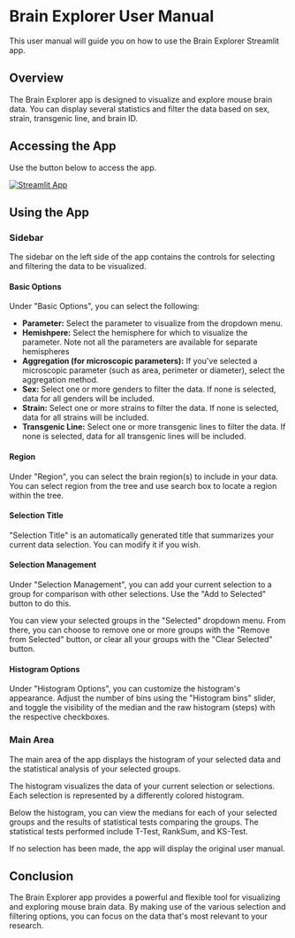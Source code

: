 # Brain Explorer User Manual

This user manual will guide you on how to use the Brain Explorer Streamlit app.

## Overview

The Brain Explorer app is designed to visualize and explore mouse brain data. You can display several statistics and filter the data based on sex, strain, transgenic line, and brain ID. 

## Accessing the App
Use the button below to access the app.

[![Streamlit App](https://static.streamlit.io/badges/streamlit_badge_black_white.svg)](https://delkind-mouse-brain-cell-counting-brain-explorer-3ek3v5.streamlit.app/)

## Using the App

### Sidebar

The sidebar on the left side of the app contains the controls for selecting and filtering the data to be visualized.

#### Basic Options

Under "Basic Options", you can select the following:

- **Parameter:** Select the parameter to visualize from the dropdown menu.
- **Hemishpere:** Select the hemisphere for which to visualize the parameter. Note not all the parameters are available for separate hemispheres
- **Aggregation (for microscopic parameters):** If you've selected a microscopic parameter (such as area, perimeter or diameter), select the aggregation method.
- **Sex:** Select one or more genders to filter the data. If none is selected, data for all genders will be included.
- **Strain:** Select one or more strains to filter the data. If none is selected, data for all strains will be included.
- **Transgenic Line:** Select one or more transgenic lines to filter the data. If none is selected, data for all transgenic lines will be included.

#### Region

Under "Region", you can select the brain region(s) to include in your data. You can select region from the tree and use search box to locate a region within the tree.

#### Selection Title

"Selection Title" is an automatically generated title that summarizes your current data selection. You can modify it if you wish.

#### Selection Management

Under "Selection Management", you can add your current selection to a group for comparison with other selections. Use the "Add to Selected" button to do this. 

You can view your selected groups in the "Selected" dropdown menu. From there, you can choose to remove one or more groups with the "Remove from Selected" button, or clear all your groups with the "Clear Selected" button.

#### Histogram Options

Under "Histogram Options", you can customize the histogram's appearance. Adjust the number of bins using the "Histogram bins" slider, and toggle the visibility of the median and the raw histogram (steps) with the respective checkboxes.

### Main Area

The main area of the app displays the histogram of your selected data and the statistical analysis of your selected groups.

The histogram visualizes the data of your current selection or selections. Each selection is represented by a differently colored histogram.

Below the histogram, you can view the medians for each of your selected groups and the results of statistical tests comparing the groups. The statistical tests performed include T-Test, RankSum, and KS-Test.

If no selection has been made, the app will display the original user manual.

## Conclusion

The Brain Explorer app provides a powerful and flexible tool for visualizing and exploring mouse brain data. By making use of the various selection and filtering options, you can focus on the data that's most relevant to your research.
